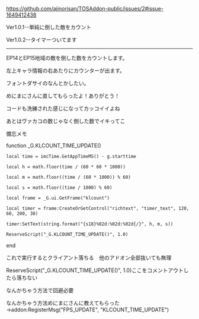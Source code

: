 https://github.com/ajinorisan/TOSAddon-public/issues/2#issue-1649412438

Ver1.0.1--単純に倒した敵をカウント

Ver1.0.2--タイマーついてます

---------------------------------------------

EP14とEP15地域の敵を倒した数をカウントします。

左上キャラ情報の右あたりにカウンターが出ます。

フォントダサイのなんとかしたい。

めにまにさんに直してもらったよ！ありがとう！

コードも洗練された感じになってカッコイイよね

あとはヴァカコの数じゃなく倒した数でイキってこ

備忘メモ

function _G.KLCOUNT_TIME_UPDATE()

    local time = imcTime.GetAppTimeMS() - g.starttime
    
    local h = math.floor(time / (60 * 60 * 1000))
    
    local m = math.floor((time / (60 * 1000)) % 60)
    
    local s = math.floor((time / 1000) % 60)
    
    local frame = _G.ui.GetFrame("klcount")
    
    local timer = frame:CreateOrGetControl("richtext", "timer_text", 120, 60, 200, 30)
    
    timer:SetText(string.format("{s18}%02d:%02d:%02d{/}", h, m, s))
    
    ReserveScript("_G.KLCOUNT_TIME_UPDATE()", 1.0)
    
end

これで実行するとクライアント落ちる　他のアドオン全部抜いても無理

ReserveScript("_G.KLCOUNT_TIME_UPDATE()", 1.0)ここをコメントアウトしたら落ちない

なんかちゃう方法で回避必要

なんかちゃう方法めにまにさんに教えてもらった→addon:RegisterMsg("FPS_UPDATE", "KLCOUNT_TIME_UPDATE")
